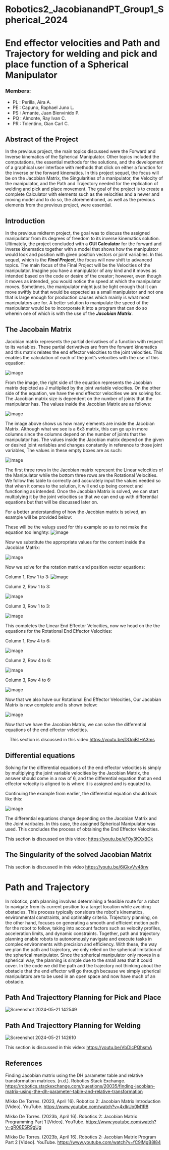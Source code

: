 # Robotics2_JacobianandPT_Group1_Spherical_2024
# End effector velocities and Path and Trajectory for welding and pick and place function of a Spherical Manipulator
### Members:
- PL : Perilla, Aira A.
- PE : Capuno, Raphael Juno L.
- PS : Arnante, Juan Bienvinido P.
- PQ : Almonte, Ray Ivan C.
- PR : Tolentino, Gian Carl C.

##  Abstract of the Project

In the previous project, the main topics discussed were the Forward and Inverse kinematics of the Spherical Manipulator. Other topics included the computations, the essential methods for the solutions, and the development of a graphical user interface with methods that click on either a function for the inverse or the forward kinematics. In this project sequel, the focus will be on the Jacobian Matrix, the Singularities of a manipulator, the Velocity of the manipulator, and the Path and Trajectory needed for the replication of welding and pick and place movement. The goal of the project is to create a complete Calculator with elements such as the velocities and a newer and moving model and to do so, the aforementioned, as well as the previous elements from the previous project, were essential.

## Introduction
In the previous midterm project, the goal was to discuss the assigned manipulator from its degrees of freedom to its inverse kinematics solution. Ultimately, the project concluded with a **GUI Calculator** for the forward and inverse kinematics together with a model that shows how the manipulator would look and position with given position vectors or joint variables. In this sequel, which is the ***Final Project***, the focus will now shift to advanced topics. The main focus of the Final Project will be the Velocities of the manipulator. Imagine you have a manipulator of any kind and it moves as intended based on the code or desire of the creator; however, even though it moves as intended, you would notice the speed at which the manipulator moves. Sometimes, the manipulator might just be light enough that it can move swiftly but that would be expected as a small manipulator and not one that is large enough for production causes which mainly is what most manipulators are for. A better solution to manipulate the speed of the manipulator would be to incorporate it into a program that can do so wherein one of which is with the use of the ***Jacobian Matrix***.


## The Jacobain Matrix

Jacobian matrix represents the partial derivatives of a function with respect to its variables. These partial derivatives are from the forward kinematics and this matrix relates the end effector velocities to the joint velocities. This enables the calculation of each of the joint’s velocities with the use of this equation:



 ![image](https://github.com/Bien21-00590/Robotics2_JacobianandPT_Group1_Spherical_2024/assets/157681561/2b653dbc-9bc8-4010-9827-f9fe01b89e33)

From the image, the right side of the equation represents the Jacobian matrix depicted as J multiplied by the joint variable velocities. On the other side of the equation, we have the end effector velocities we are solving for. The Jacobian matrix size is dependent on the number of joints that the manipulator has. The values inside the Jacobian Matrix are as follows:


![image](https://github.com/Bien21-00590/Robotics2_JacobianandPT_Group1_Spherical_2024/assets/157681561/b0c52c9f-a756-4586-8c8a-32bc88c44495)

 
The image above shows us how many elements are inside the Jacobian Matrix. Although what we see is a 6x3 matrix, this can go up in more columns since the columns depend on the number of joints that the manipulator has. The values inside the Jacobian matrix depend on the given or desired joint variables and changes constantly in reference to those joint variables, The values in these empty boxes are as such:
 
![image](https://github.com/Bien21-00590/Robotics2_JacobianandPT_Group1_Spherical_2024/assets/157681561/7f1da48e-3ea9-45a4-bbae-39b65be2a903)

The first three rows in the Jacobian matrix represent the Linear velocities of the Manipulator while the bottom three rows are the Rotational Velocities. We follow this table to correctly and accurately input the values needed so that when it comes to the solution, it will end up being correct and functioning as intended. Once the Jacobian Matrix is solved, we can start multiplying it by the joint velocities so that we can end up with differential equations but that will be discussed later on.

For a better understanding of how the Jacobian matrix is solved, an example will be provided below: 

These will be the values used for this example so as to not make the equation too lenghty:
![image](https://github.com/Bien21-00590/Robotics2_JacobianandPT_Group1_Spherical_2024/assets/157681561/297de93f-bf09-49fe-8f6d-7dd3f33a40c7)

Now we substitute the appropriate values for the content inside the Jacobian Matrix:

![image](https://github.com/Bien21-00590/Robotics2_JacobianandPT_Group1_Spherical_2024/assets/157681561/8d1778b5-aec4-4437-b31f-ace034203149)

Now we solve for the rotation matrix and position vector equations:


Column 1, Row 1 to 3:
![image](https://github.com/Bien21-00590/Robotics2_JacobianandPT_Group1_Spherical_2024/assets/157681561/39ed2e4e-97f4-4134-8ea0-d41d11d16c9d)

Column 2, Row 1 to 3:

![image](https://github.com/Bien21-00590/Robotics2_JacobianandPT_Group1_Spherical_2024/assets/157681561/7d84b842-7512-4057-84e0-fef8f19c3de9)

Column 3, Row 1 to 3:

![image](https://github.com/Bien21-00590/Robotics2_JacobianandPT_Group1_Spherical_2024/assets/157681561/2c94c130-9f1b-4303-b654-99574223b42f)

This completes the Linear End Effector Velocities, now we head on the the equations for the Rotational End Effector Velocities:

Column 1, Row 4 to 6:

![image](https://github.com/Bien21-00590/Robotics2_JacobianandPT_Group1_Spherical_2024/assets/157681561/00f9251f-942e-48eb-9f93-0de4fec49eb4)

Column 2, Row 4 to 6:

![image](https://github.com/Bien21-00590/Robotics2_JacobianandPT_Group1_Spherical_2024/assets/157681561/e61caca3-7c0b-4d72-8271-aeb5daadfcc6)

Column 3, Row 4 to 6:

![image](https://github.com/Bien21-00590/Robotics2_JacobianandPT_Group1_Spherical_2024/assets/157681561/6ee5e5bf-c355-4c63-8bca-87758a009d4c)

Now that we also have our Rotational End Effector Velocities, Our Jacobian Matrix is now complete and is shown below:

![image](https://github.com/Bien21-00590/Robotics2_JacobianandPT_Group1_Spherical_2024/assets/157681561/8013d6b8-2ab7-494b-99bf-41afda0cf158)

Now that we have the Jacobian Matrix, we can solve the differential equations of the end effector velocities. 

 This section is discussed in this video
https://youtu.be/DOqiB1HA3ms

## Differential equations 

Solving for the differential equations of the end effector velocities is simply by multiplying the joint variable velocities by the Jacobian Matrix, the answer should come in a row of 6, and the differential equation that an end effector velocity is aligned to is where it is assigned and is equated to. 

Continuing the example from earlier, the differential equation should look like this: 

![image](https://github.com/Bien21-00590/Robotics2_JacobianandPT_Group1_Spherical_2024/assets/157681561/50841bf6-767f-4bff-ba50-b593c7c42c6a)

The differential equations change depending on the Jacobian Matrix and the Joint varibales. In this case, the assigned Spherical Manipulator was used. This concludes the process of obtaining the End Effector Velocities.

This section is discussed on this video:
https://youtu.be/eF0y3KXxBCk

## The Singularity of the solved Jacobian Matrix

This section is discussed in this video
https://youtu.be/6iGkvVv48rw

# Path and Trajectory



In robotics, path planning involves determining a feasible route for a robot to navigate from its current position to a target location while avoiding obstacles. This process typically considers the robot's kinematics, environmental constraints, and optimality criteria. Trajectory planning, on the other hand, focuses on generating a smooth and efficient motion path for the robot to follow, taking into account factors such as velocity profiles, acceleration limits, and dynamic constraints. Together, path and trajectory planning enable robots to autonomously navigate and execute tasks in complex environments with precision and efficiency. With these, the way we plan the path and trajectory, we only relied on the spherical limitation of the spherical manipulator. Since the spherical manipulator only moves in a spherical way, the planning is simple due to the small area that it could cover. In the code we did the path and the trajectory not thinking about the obstacle that the end effector will go through because we simply spherical manipulators are to be used in an open space and now have much of an obstacle.

## Path And Trajecttory Planning for Pick and Place

![Screenshot 2024-05-21 142549](https://github.com/Bien21-00590/Robotics2_JacobianandPT_Group1_Spherical_2024/assets/157681561/9f3d9b5b-0c38-4981-b202-66589012a17b)



## Path And Trajecttory Planning for Welding

![Screenshot 2024-05-21 142610](https://github.com/Bien21-00590/Robotics2_JacobianandPT_Group1_Spherical_2024/assets/157681561/babc161b-e262-4817-823b-1dc3c4393817)


This section is discussed in this video:
https://youtu.be/VbDIcPQhsmA

## References

Finding Jacobian matrix using the DH parameter table and relative transformation matrices. (n.d.). Robotics Stack Exchange. https://robotics.stackexchange.com/questions/20035/finding-jacobian-matrix-using-the-dh-parameter-table-and-relative-transformation

Mikko De Torres. (2023, April 16). Robotics 2: Jacobian Matrix Introduction [Video]. YouTube. https://www.youtube.com/watch?v=4xIkUo0M1R8

Mikko De Torres. (2023b, April 16). Robotics 2: Jacobian Matrix Programming Part 1 [Video]. YouTube. https://www.youtube.com/watch?v=gR08ESR9gUg

Mikko De Torres. (2023b, April 16). Robotics 2: Jacobian Matrix Program Part 2 [Video]. YouTube. https://www.youtube.com/watch?v=fC9lMgB8l84

